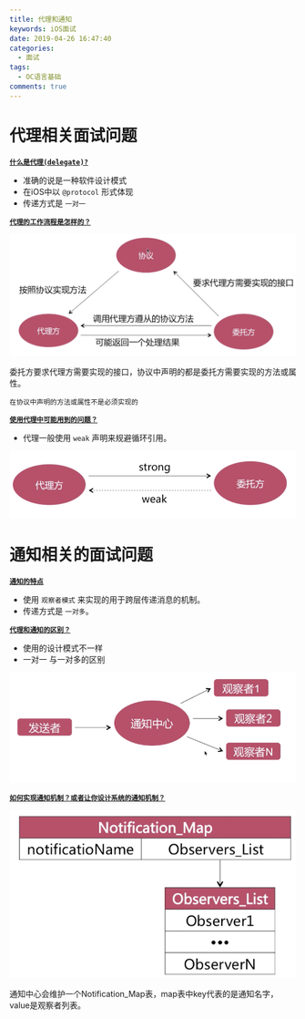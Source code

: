 ```yaml
---
title: 代理和通知
keywords: iOS面试
date: 2019-04-26 16:47:40
categories: 
  - 面试
tags:
  - OC语言基础
comments: true
---
```


# 代理相关面试问题

**<u>`什么是代理(delegate)?`</u>**

- 准确的说是一种软件设计模式
- 在iOS中以 `@protocol` 形式体现
- 传递方式是 `一对一`

**<u>`代理的工作流程是怎样的？`</u>**

![4-3-1](https://raw.githubusercontent.com/HaviLee/Blog-Images/master/Tech/4-3-1.png)

委托方要求代理方需要实现的接口，协议中声明的都是委托方需要实现的方法或属性。

`在协议中声明的方法或属性不是必须实现的`

**<u>`使用代理中可能用到的问题？`</u>**

- 代理一般使用 `weak` 声明来规避循环引用。

![4-3-2](https://raw.githubusercontent.com/HaviLee/Blog-Images/master/Tech/4-3-2.png)

# 通知相关的面试问题

**<u>`通知的特点`</u>**

- 使用 `观察者模式` 来实现的用于跨层传递消息的机制。
- 传递方式是 `一对多`。

**<u>`代理和通知的区别？`</u>**

- 使用的设计模式不一样
- 一对一 与一对多的区别

![4-3-2](https://raw.githubusercontent.com/HaviLee/Blog-Images/master/Tech/4-3-3.png)

**<u>`如何实现通知机制？或者让你设计系统的通知机制？`</u>**

![4-4-4](https://raw.githubusercontent.com/HaviLee/Blog-Images/master/Tech/4-3-4.png)

通知中心会维护一个Notification_Map表，map表中key代表的是通知名字，value是观察者列表。













